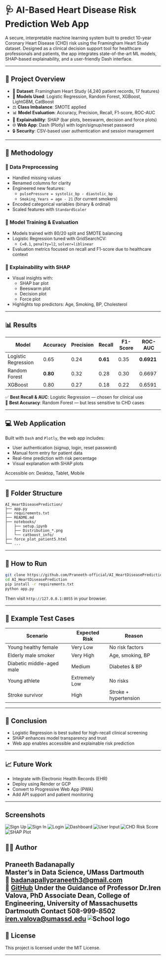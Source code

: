 
# 🩺 AI-Based Heart Disease Risk Prediction Web App

A secure, interpretable machine learning system built to predict 10-year Coronary Heart Disease (CHD) risk using the Framingham Heart Study dataset. Designed as a clinical decision support tool for healthcare professionals and patients, the app integrates state-of-the-art ML models, SHAP-based explainability, and a user-friendly Dash interface.

---
## 📌 Project Overview

- 🔬 **Dataset**: Framingham Heart Study (4,240 patient records, 17 features)
- 🧪 **Models Used**: Logistic Regression, Random Forest, XGBoost, LightGBM, CatBoost
- ⚖️ **Class Imbalance**: SMOTE applied
- 📊 **Model Evaluation**: Accuracy, Precision, Recall, F1-score, ROC-AUC
- 🔎 **Explainability**: SHAP (bar plots, beeswarm, decision and force plots)
- 🌐 **Web App**: Dash (Plotly) with login/signup/reset password
- 🔒 **Security**: CSV-based user authentication and session management

---

## 🧠 Methodology

### 🔹 Data Preprocessing
- Handled missing values
- Renamed columns for clarity
- Engineered new features:
  - `pulsePressure = systolic_bp - diastolic_bp`
  - `Smoking_Years = age - 21` (for current smokers)
- Encoded categorical variables (binary & ordinal)
- Scaled features with `StandardScaler`

### 🔹 Model Training & Evaluation
- Models trained with 80/20 split and SMOTE balancing
- Logistic Regression tuned with GridSearchCV:
  - `C=0.1`, `penalty=l2`, `solver=liblinear`
- Evaluation metrics focused on recall and F1-score due to healthcare context

### 🔹 Explainability with SHAP
- Visual insights with:
  - SHAP bar plot
  - Beeswarm plot
  - Decision plot
  - Force plot
- Highlights top predictors: Age, Smoking, BP, Cholesterol

---

## 📊 Results

| Model               | Accuracy | Precision | Recall | F1-Score | ROC-AUC |
|--------------------|----------|-----------|--------|----------|---------|
| Logistic Regression| 0.65     | 0.24      | **0.61** | 0.35     | **0.6921** |
| Random Forest      | **0.80** | 0.32      | 0.28   | 0.30     | 0.6697  |
| XGBoost            | 0.80     | 0.27      | 0.18   | 0.22     | 0.6591  |

✅ **Best Recall & AUC**: Logistic Regression — chosen for clinical use  
📌 **Best Accuracy**: Random Forest — but less sensitive to CHD cases

---

## 💻 Web Application

Built with `Dash` and `Plotly`, the web app includes:
- User authentication (signup, login, reset password)
- Manual form entry for patient data
- Real-time prediction with risk percentage
- Visual explanation with SHAP plots

Accessible on: Desktop, Tablet, Mobile

---

## 📁 Folder Structure

```
AI_HeartDiseasePrediction/
├── app.py
├── requirements.txt
├── README.md
├── notebooks/
│   ├── setup.ipynb
│   ├── Distribution_*.png
│   └── catboost_info/
├── force_plot_patient5.html
└── ...
```

---

## 🚀 How to Run

```bash
git clone https://github.com/Praneeth-official/AI_HeartDiseasePrediction.git
cd AI_HeartDiseasePrediction
pip install -r requirements.txt
python app.py
```
Then visit `http://127.0.0.1:8055` in your browser.

---

## 🧪 Example Test Cases

| Scenario                     | Expected Risk | Reason |
|-----------------------------|---------------|--------|
| Young healthy female        | Very Low      | No risk factors |
| Elderly male smoker         | Very High     | Age, smoking, BP |
| Diabetic middle-aged male   | Medium        | Diabetes & BP |
| Young athlete               | Extremely Low | No risks |
| Stroke survivor             | High          | Stroke + hypertension |

---

## 🎯 Conclusion

- Logistic Regression is best suited for high-recall clinical screening
- SHAP enhances model transparency and trust
- Web app enables accessible and explainable risk prediction

---

## 📈 Future Work

- Integrate with Electronic Health Records (EHR)
- Deploy using Render or GCP
- Convert to Progressive Web App (PWA)
- Add API support and patient monitoring

---
## Screenshots
![Sign Up](https://github.com/Praneeth-official/AI_HeartDiseasePrediction/blob/master/screenshots/Signup.png?raw=true)
![Sign In](https://github.com/Praneeth-official/AI_HeartDiseasePrediction/blob/master/screenshots/Sign%20In.png?raw=true)
![Login](https://github.com/Praneeth-official/AI_HeartDiseasePrediction/blob/master/screenshots/Login.png)
![Dashboard](https://github.com/Praneeth-official/AI_HeartDiseasePrediction/blob/master/screenshots/Dashboard.png)
![User Input](https://github.com/Praneeth-official/AI_HeartDiseasePrediction/blob/master/screenshots/User%20Input.png)
![CHD Risk Score](https://github.com/Praneeth-official/AI_HeartDiseasePrediction/blob/master/screenshots/CHD%20Risk%20Score.png?raw=true)
![SHAP Plot](https://github.com/Praneeth-official/AI_HeartDiseasePrediction/blob/master/screenshots/SHAP%20Plot.png)
## 👨‍⚕️ Author

**Praneeth Badanapally**  
Master’s in Data Science, UMass Dartmouth  
📧 [badanapallypraneeth3@gmail.com](mailto:badanapallypraneeth3@gmail.com)  
🔗 [GitHub](https://github.com/Praneeth-official)
**Under the Guidance of Professor Dr.Iren Valova, PhD**
Associate Dean,
College of Engineering,
University of Massachusetts Dartmouth 
Contact
508-999-8502
iren.valova@umassd.edu
![School logo](https://upload.wikimedia.org/wikipedia/en/thumb/2/24/University_of_Massachusetts_Dartmouth_seal.svg/800px-University_of_Massachusetts_Dartmouth_seal.svg.png)
---

## 📄 License

This project is licensed under the MIT License.

---
